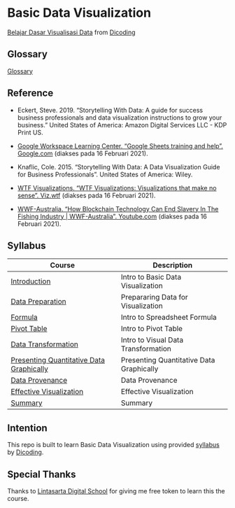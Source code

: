 # Basic Data Visualization

[Belajar Dasar Visualisasi Data](https://www.dicoding.com/academies/177) from [Dicoding](https://www.dicoding.com/users/787116)

## Glossary

[Glossary](https://github.com/fadhilhaka/Basic-Data-Visualization/tree/main/glossary)

## Reference

* Eckert, Steve. 2019. “Storytelling With Data: A guide for success business professionals and data visualization instructions to grow your business.” United States of America: Amazon Digital Services LLC - KDP Print US.

* [Google Workspace Learning Center. “Google Sheets training and help”. Google.com](https://support.google.com/a/users/answer/9282959) (diakses pada 16 Februari 2021).

* Knaflic, Cole. 2015. “Storytelling With Data: A Data Visualization Guide for Business Professionals”. United States of America: Wiley.

* [WTF Visualizations. “WTF Visualizations: Visualizations that make no sense”. Viz.wtf](https://viz.wtf/) (diakses pada 16 Februari 2021).

* [WWF-Australia. “How Blockchain Technology Can End Slavery In The Fishing Industry | WWF-Australia”. Youtube.com](https://www.youtube.com/watch?v=oOywU_rXgFE) (diakses pada 16 Februari 2021).

## Syllabus

| Course | Description |
|--------|-------------|
| [Introduction](https://github.com/fadhilhaka/Basic-Data-Visualization/tree/main/introduction) | Intro to Basic Data Visualization |
| [Data Preparation](https://github.com/fadhilhaka/Basic-Data-Visualization/tree/main/data-preparation) | Prepararing Data for Visualization |
| [Formula](https://github.com/fadhilhaka/Basic-Data-Visualization/tree/main/spreadsheet-formula) | Intro to Spreadsheet Formula |
| [Pivot Table](https://github.com/fadhilhaka/Basic-Data-Visualization/tree/main/pivot-table) | Intro to Pivot Table |
| [Data Transformation](https://github.com/fadhilhaka/Basic-Data-Visualization/tree/main/data-transformation) | Intro to Visual Data Transformation |
| [Presenting Quantitative Data Graphically](https://github.com/fadhilhaka/Basic-Data-Visualization/tree/main/presenting-quantitative-data) | Presenting Quantitative Data Graphically |
| [Data Provenance](https://github.com/fadhilhaka/Basic-Data-Visualization/tree/main/data-provenance) | Data Provenance |
| [Effective Visualization](https://github.com/fadhilhaka/Basic-Data-Visualization/tree/main/effective-visualization) | Effective Visualization |
| [Summary](https://github.com/fadhilhaka/Basic-Data-Visualization/tree/main/summary) | Summary |

## Intention

This repo is built to learn Basic Data Visualization using provided [syllabus](https://www.dicoding.com/academies/177/tutorials) by [Dicoding](https://www.dicoding.com/users/787116).

## Special Thanks

Thanks to [Lintasarta Digital School](https://lintasartadigischool.dicoding.com) for giving me free token to learn this the course.